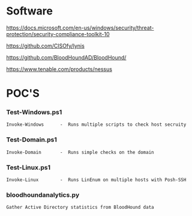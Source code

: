# Software

https://docs.microsoft.com/en-us/windows/security/threat-protection/security-compliance-toolkit-10

https://github.com/CISOfy/lynis

https://github.com/BloodHoundAD/BloodHound/

https://www.tenable.com/products/nessus

# POC'S
### Test-Windows.ps1
	Invoke-Windows		-  Runs multiple scripts to check host secruity

### Test-Domain.ps1
	Invoke-Domain		-  Runs simple checks on the domain
  
### Test-Linux.ps1
	Invoke-Linux		-  Runs LinEnum on multiple hosts with Posh-SSH

### bloodhoundanalytics.py
	Gather Active Directory statistics from BloodHound data




